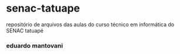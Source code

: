 # senac-tatuape
repositório de arquivos das aulas do curso técnico em informática do SENAC tatuapé

### eduardo mantovani
